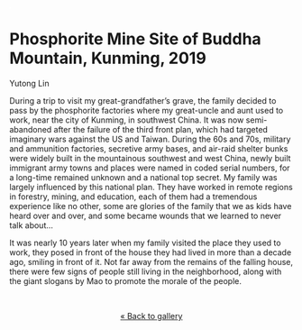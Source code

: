 <img style="float:left;" alt="" src="images/empty.png" />

# Phosphorite Mine Site of Buddha Mountain, Kunming, 2019

Yutong Lin

During a trip to visit my great-grandfather’s grave, the family decided to pass by the phosphorite factories where my great-uncle and aunt used to work, near the city of Kunming, in southwest China. It was now semi-abandoned after the failure of the third front plan, which had targeted imaginary wars against the US and Taiwan. During the 60s and 70s, military and ammunition factories, secretive army bases, and air-raid shelter bunks were widely built in the mountainous southwest and west China, newly built immigrant army towns and places were named in coded serial numbers, for a long-time remained unknown and a  national top secret. My family was largely influenced by this national plan. They have worked in remote regions in forestry, mining, and education, each of them had a tremendous experience like no other, some are glories of the family that we as kids have heard over and over, and some became wounds that we learned to never talk about… 

It was nearly 10 years later when my family visited the place they used to work, they posed in front of the house they had lived in more than a decade ago, smiling in front of it. Not far away from the remains of the falling house, there were few signs of people still living in the neighborhood, along with the giant slogans by Mao to promote the morale of the people.

<img alt="" src="images/yutong-lin.gif" style="max-width:900px;" />

<center><p>

[&laquo; Back to gallery](#)

</p></center>

<style>

header {
  background-image: url('images/yutong-lin.png');
}

</style>
